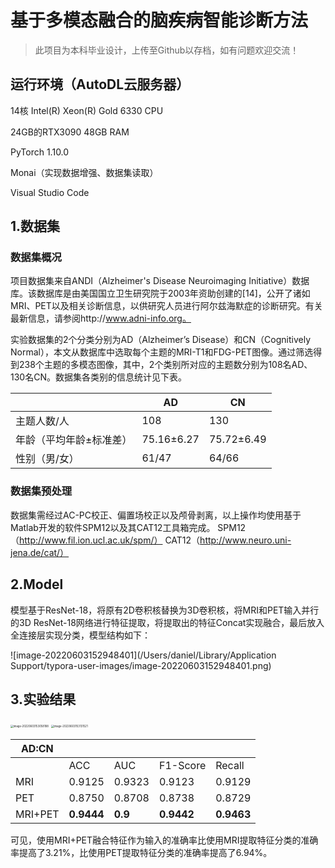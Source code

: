 # 基于多模态融合的脑疾病智能诊断方法

> 此项目为本科毕业设计，上传至Github以存档，如有问题欢迎交流！

## 运行环境（AutoDL云服务器）

14核 Intel(R) Xeon(R) Gold 6330 CPU

24GB的RTX3090 48GB RAM

PyTorch 1.10.0

Monai（实现数据增强、数据集读取）

Visual Studio Code

## 1.数据集

### 数据集概况

项目数据集来自ANDI（Alzheimer's Disease Neuroimaging Initiative）数据库。该数据库是由美国国立卫生研究院于2003年资助创建的[14]，公开了诸如MRI、PET以及相关诊断信息，以供研究人员进行阿尔兹海默症的诊断研究。有关最新信息，请参阅http://www.adni-info.org。

实验数据集的2个分类分别为AD（Alzheimer’s Disease）和CN（Cognitively Normal），本文从数据库中选取每个主题的MRI-T1和FDG-PET图像。通过筛选得到238个主题的多模态图像，其中，2个类别所对应的主题数分别为108名AD、130名CN。数据集各类别的信息统计见下表。

|                         | AD         | CN         |
| ----------------------- | ---------- | ---------- |
| 主题人数/人             | 108        | 130        |
| 年龄（平均年龄±标准差） | 75.16±6.27 | 75.72±6.49 |
| 性别（男/女）           | 61/47      | 64/66      |

### 数据集预处理

数据集需经过AC-PC校正、偏置场校正以及颅骨剥离，以上操作均使用基于Matlab开发的软件SPM12以及其CAT12工具箱完成。
SPM12（http://www.fil.ion.ucl.ac.uk/spm/）
CAT12（http://www.neuro.uni-jena.de/cat/）

## 2.Model

模型基于ResNet-18，将原有2D卷积核替换为3D卷积核，将MRI和PET输入并行的3D ResNet-18网络进行特征提取，将提取出的特征Concat实现融合，最后放入全连接层实现分类，模型结构如下：

![image-20220603152948401](/Users/daniel/Library/Application Support/typora-user-images/image-20220603152948401.png)

## 3.实验结果

<img src="/Users/daniel/Library/Application Support/typora-user-images/image-20220603153058188.png" alt="image-20220603153058188" style="zoom:30%;" />

<img src="/Users/daniel/Library/Application Support/typora-user-images/image-20220603153131521.png" alt="image-20220603153131521" style="zoom:30%;" />

| AD:CN   |            |         |            |            |
| ------- | ---------- | ------- | ---------- | ---------- |
|         | ACC        | AUC     | F1-Score   | Recall     |
| MRI     | 0.9125     | 0.9323  | 0.9123     | 0.9129     |
| PET     | 0.8750     | 0.8708  | 0.8738     | 0.8729     |
| MRI+PET | **0.9444** | **0.9** | **0.9442** | **0.9463** |

可见，使用MRI+PET融合特征作为输入的准确率比使用MRI提取特征分类的准确率提高了3.21%，比使用PET提取特征分类的准确率提高了6.94%。

